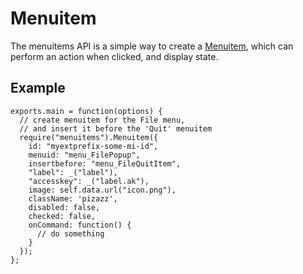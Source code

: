 # Menuitem

The menuitems API is a simple way to create a [Menuitem](https://developer.mozilla.org/en/XUL/PopupGuide/MenuItems),
which can perform an action when clicked, and display state.

## Example

    exports.main = function(options) {
      // create menuitem for the File menu,
      // and insert it before the 'Quit' menuitem
      require("menuitems").Menuitem({
        id: "myextprefix-some-mi-id",
        menuid: "menu_FilePopup",
        insertbefore: "menu_FileQuitItem",
        "label": _("label"),
        "accesskey": _("label.ak"),
        image: self.data.url("icon.png"),
        className: 'pizazz',
        disabled: false,
        checked: false,
        onCommand: function() {
          // do something
        }
      });
    };
